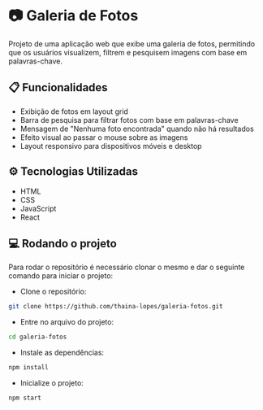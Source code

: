# :camera: Galeria de Fotos

Projeto de uma aplicação web que exibe uma galeria de fotos, permitindo que os usuários visualizem, filtrem e pesquisem imagens com base em palavras-chave.

## :clipboard: Funcionalidades

- Exibição de fotos em layout grid
- Barra de pesquisa para filtrar fotos com base em palavras-chave
- Mensagem de "Nenhuma foto encontrada" quando não há resultados
- Efeito visual ao passar o mouse sobre as imagens
- Layout responsivo para dispositivos móveis e desktop

## ⚙️ Tecnologias Utilizadas

- HTML
- CSS
- JavaScript
- React

## :computer: Rodando o projeto

Para rodar o repositório é necessário clonar o mesmo e dar o seguinte comando para iniciar o projeto:

- Clone o repositório:

```bash
git clone https://github.com/thaina-lopes/galeria-fotos.git
```

- Entre no arquivo do projeto:

```bash
cd galeria-fotos
```

- Instale as dependências:

```bash
npm install
```

- Inicialize o projeto:

```bash
npm start
```
